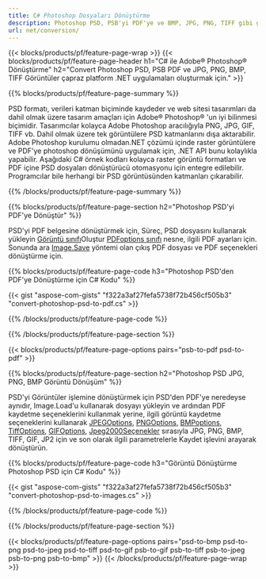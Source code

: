 ```yaml
---
title: C# Photoshop Dosyaları Dönüştürme
description: Photoshop PSD, PSB'yi PDF'ye ve BMP, JPG, PNG, TIFF gibi görüntüleri birkaç satır C# koduyla .NET kütüphanesi aracılığıyla dönüştürün.
url: net/conversion/
---
```


{{< blocks/products/pf/feature-page-wrap >}}
{{< blocks/products/pf/feature-page-header h1="C# ile Adobe® Photoshop® Dönüştürme" h2="Convert Photoshop PSD, PSB PDF ve JPG, PNG, BMP, TIFF Görüntüler çapraz platform .NET uygulamaları oluşturmak için." >}}

{{% blocks/products/pf/feature-page-summary %}}

PSD formatı, verileri katman biçiminde kaydeder ve web sitesi tasarımları da dahil olmak üzere tasarım amaçları için Adobe® Photoshop® 'un iyi bilinmesi biçimidir. Tasarımcılar kolayca Adobe Photoshop aracılığıyla PNG, JPG, GIF, TIFF vb. Dahil olmak üzere tek görüntülere PSD katmanlarını dışa aktarabilir. Adobe Photoshop kurulumu olmadan.NET çözümü içinde raster görüntülere ve PDF'ye photoshop dönüşümünü uygulamak için, .NET API bunu kolaylıkla yapabilir. Aşağıdaki C# örnek kodları kolayca raster görüntü formatları ve PDF içine PSD dosyaları dönüştürücü otomasyonu için entegre edilebilir. Programcılar bile herhangi bir PSD görüntüsünden katmanları çıkarabilir.


{{% /blocks/products/pf/feature-page-summary %}}

{{% blocks/products/pf/feature-page-section h2="Photoshop PSD'yi PDF'ye Dönüştür" %}}

PSD'yi PDF belgesine dönüştürmek için, Süreç, PSD dosyasını kullanarak yükleyin [Görüntü sınıfı](https://apireference.aspose.com/net/psd/aspose.psd/image)Oluştur [PDFoptions sınıfı](https://apireference.aspose.com/net/psd/aspose.psd.imageoptions/pdfoptions) nesne, ilgili PDF ayarları için. Sonunda ara [Image.Save](https://apireference.aspose.com/net/psd/aspose.psd.image/save/methods/3) yöntemi olan çıkış PDF dosyası ve PDF seçenekleri dönüştürme için.

{{% blocks/products/pf/feature-page-code h3="Photoshop PSD'den PDF'ye Dönüştürme için C# Kodu" %}}

{{< gist "aspose-com-gists" "f322a3af27fefa5738f72b456cf505b3" "convert-photoshop-psd-to-pdf.cs" >}}

{{% /blocks/products/pf/feature-page-code %}}

{{% /blocks/products/pf/feature-page-section %}}

{{< blocks/products/pf/feature-page-options pairs="psb-to-pdf psd-to-pdf" >}}

{{% blocks/products/pf/feature-page-section h2="Photoshop PSD JPG, PNG, BMP Görüntü Dönüşüm" %}}

PSD'yi Görüntüler işlemine dönüştürmek için PSD'den PDF'ye neredeyse aynıdır, Image.Load'u kullanarak dosyayı yükleyin ve ardından PDF kaydetme seçeneklerini kullanmak yerine, ilgili görüntü kaydetme seçeneklerini kullanarak [JPEGOptions](https://apireference.aspose.com/net/psd/aspose.psd.imageoptions/jpegoptions), [PNGOptions](https://apireference.aspose.com/net/psd/aspose.psd.imageoptions/pngoptions),  [BMPoptions](https://apireference.aspose.com/net/psd/aspose.psd.imageoptions/bmpoptions), [TiffOptions](https://apireference.aspose.com/net/psd/aspose.psd.imageoptions/tiffoptions),  [GIFOptions](https://apireference.aspose.com/net/psd/aspose.psd.imageoptions/gifoptions), [Jpeg2000Seçenekler](https://apireference.aspose.com/net/psd/aspose.psd.imageoptions/jpeg2000options) sırasıyla JPG, PNG, BMP, TIFF, GIF, JP2 için ve son olarak ilgili parametrelerle Kaydet işlevini arayarak dönüştürün.


{{% blocks/products/pf/feature-page-code h3="Görüntü Dönüştürme Photoshop PSD için C# Kodu" %}}

{{< gist "aspose-com-gists" "f322a3af27fefa5738f72b456cf505b3" "convert-photoshop-psd-to-images.cs" >}}

{{% /blocks/products/pf/feature-page-code %}}

{{% /blocks/products/pf/feature-page-section %}}

{{< blocks/products/pf/feature-page-options pairs="psd-to-bmp psd-to-png psd-to-jpeg psd-to-tiff psd-to-gif psb-to-gif psb-to-tiff psb-to-jpeg psb-to-png psb-to-bmp" >}}
{{< /blocks/products/pf/feature-page-wrap >}}

